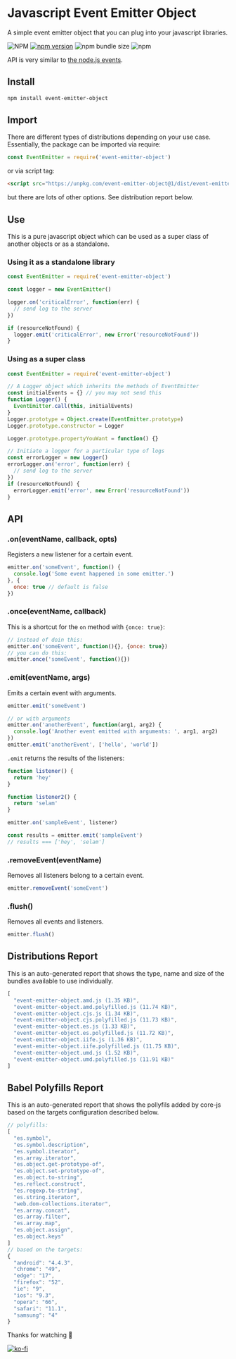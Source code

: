 # Javascript Event Emitter Object

A simple event emitter object that you can plug into your javascript libraries.

![NPM](https://img.shields.io/npm/l/event-emitter-object)
[![npm version](https://badge.fury.io/js/event-emitter-object.svg)](https://badge.fury.io/js/event-emitter-object)
![npm bundle size](https://img.shields.io/bundlephobia/min/event-emitter-object)
![npm](https://img.shields.io/npm/dy/event-emitter-object)

API is very similar to [the node.js events][305ab206].

  [305ab206]: https://nodejs.org/api/events.html "node.js events api"

## Install

```sh
npm install event-emitter-object
```

## Import

There are different types of distributions depending on your use case. Essentially, the package can be imported via require:

```js
const EventEmitter = require('event-emitter-object')
```

or via script tag:

```html
<script src="https://unpkg.com/event-emitter-object@1/dist/event-emitter-object.iife.js" crossorigin type="text/javascript"></script>
```

but there are lots of other options. See distribution report below.

## Use

This is a pure javascript object which can be used as a super class of another objects or as a standalone.

### Using it as a standalone library

```js
const EventEmitter = require('event-emitter-object')

const logger = new EventEmitter()

logger.on('criticalError', function(err) {
  // send log to the server
})

if (resourceNotFound) {
  logger.emit('criticalError', new Error('resourceNotFound'))
}
```

### Using as a super class

```js
const EventEmitter = require('event-emitter-object')

// A Logger object which inherits the methods of EventEmitter
const initialEvents = {} // you may not send this
function Logger() {
  EventEmitter.call(this, initialEvents)
}
Logger.prototype = Object.create(EventEmitter.prototype)
Logger.prototype.constructor = Logger

Logger.prototype.propertyYouWant = function() {}

// Initiate a logger for a particular type of logs
const errorLogger = new Logger()
errorLogger.on('error', function(err) {
  // send log to the server
})
if (resourceNotFound) {
  errorLogger.emit('error', new Error('resourceNotFound'))
}
```

## API

### .on(eventName, callback, opts)

Registers a new listener for a certain event.

```js
emitter.on('someEvent', function() {
  console.log('Some event happened in some emitter.')
}, {
  once: true // default is false
})
```

### .once(eventName, callback)

This is a shortcut for the `on` method with `{once: true}`:

```js
// instead of doin this:
emitter.on('someEvent', function(){}, {once: true})
// you can do this:
emitter.once('someEvent', function(){})
```

### .emit(eventName, args)

Emits a certain event with arguments.

```js
emitter.emit('someEvent')

// or with arguments
emitter.on('anotherEvent', function(arg1, arg2) {
  console.log('Another event emitted with arguments: ', arg1, arg2)
})
emitter.emit('anotherEvent', ['hello', 'world'])
```

`.emit` returns the results of the listeners:
```js
function listener() {
  return 'hey'
}

function listener2() {
  return 'selam'
}

emitter.on('sampleEvent', listener)

const results = emitter.emit('sampleEvent')
// results === ['hey', 'selam']
```

### .removeEvent(eventName)

Removes all listeners belong to a certain event.

```js
emitter.removeEvent('someEvent')
```

### .flush()

Removes all events and listeners.

```js
emitter.flush()
```

## Distributions Report

This is an auto-generated report that shows the type, name and size of the bundles available to use individually.

[comment]: # (DISTRIBUTIONS_REPORT_START)
```js
[
  "event-emitter-object.amd.js (1.35 KB)",
  "event-emitter-object.amd.polyfilled.js (11.74 KB)",
  "event-emitter-object.cjs.js (1.34 KB)",
  "event-emitter-object.cjs.polyfilled.js (11.73 KB)",
  "event-emitter-object.es.js (1.33 KB)",
  "event-emitter-object.es.polyfilled.js (11.72 KB)",
  "event-emitter-object.iife.js (1.36 KB)",
  "event-emitter-object.iife.polyfilled.js (11.75 KB)",
  "event-emitter-object.umd.js (1.52 KB)",
  "event-emitter-object.umd.polyfilled.js (11.91 KB)"
]
```
[comment]: # (DISTRIBUTIONS_REPORT_END)

## Babel Polyfills Report

This is an auto-generated report that shows the pollyfils added by core-js based on the targets configuration described below.

[comment]: # (BABEL_POLYFILLS_REPORT_START)
```js
// polyfills:
[
  "es.symbol",
  "es.symbol.description",
  "es.symbol.iterator",
  "es.array.iterator",
  "es.object.get-prototype-of",
  "es.object.set-prototype-of",
  "es.object.to-string",
  "es.reflect.construct",
  "es.regexp.to-string",
  "es.string.iterator",
  "web.dom-collections.iterator",
  "es.array.concat",
  "es.array.filter",
  "es.array.map",
  "es.object.assign",
  "es.object.keys"
]
// based on the targets:
{
  "android": "4.4.3",
  "chrome": "49",
  "edge": "17",
  "firefox": "52",
  "ie": "9",
  "ios": "9.3",
  "opera": "66",
  "safari": "11.1",
  "samsung": "4"
}
```
[comment]: # (BABEL_POLYFILLS_REPORT_END)

Thanks for watching 🐬

[![ko-fi](https://www.ko-fi.com/img/githubbutton_sm.svg)](https://ko-fi.com/F1F1RFO7)
